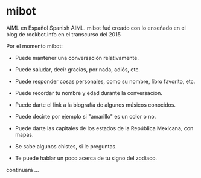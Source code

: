 # mibot
AIML en Español  Spanish AIML.
mibot fué creado con lo enseñado en el blog de rockbot.info en el transcurso del 2015

Por el momento mibot:

- Puede mantener una conversación relativamente.

- Puede saludar, decir gracias, por nada, adiós, etc.

- Puede responder cosas personales, como su nombre, libro favorito, etc.

- Puede recordar tu nombre y edad durante la conversación.

- Puede darte el link a la biografía de algunos músicos conocidos.

- Puede decirte por ejemplo si "amarillo" es un color o no.

- Puede darte las capitales de los estados de la República Mexicana, con mapas.

- Se sabe algunos chistes, si le preguntas.

- Te puede hablar un poco acerca de tu signo del zodiaco. 


continuará ...
